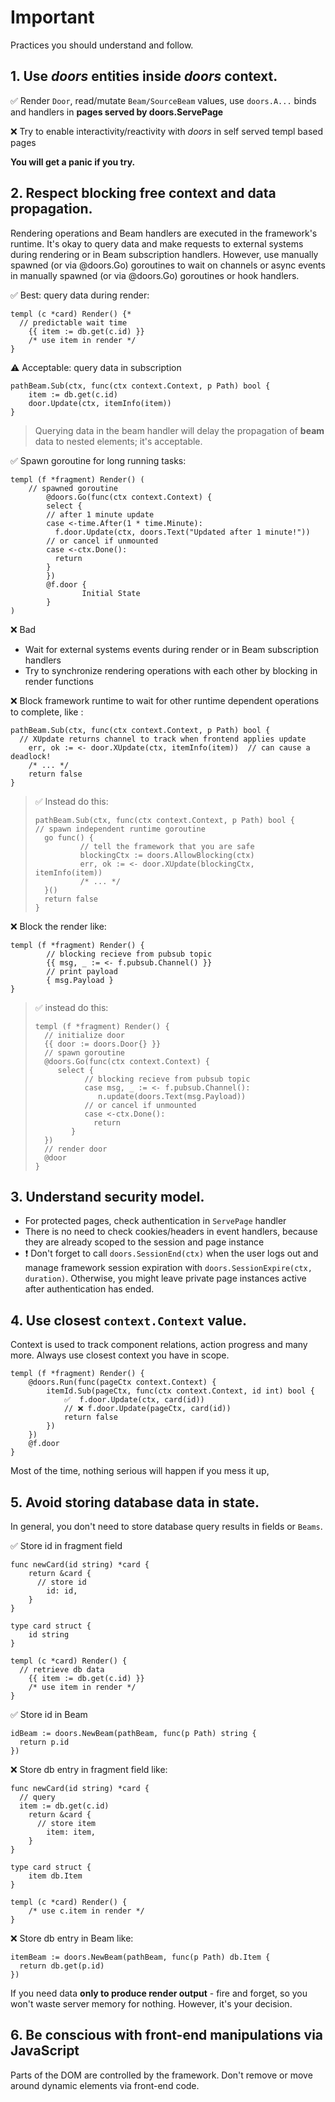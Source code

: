 # Important

Practices you should understand and follow. 

## 1. Use *doors*  entities inside *doors* context.

✅ Render `Door`, read/mutate `Beam/SourceBeam` values, use `doors.A...` binds and handlers in **pages served by doors.ServePage**

❌ Try to enable interactivity/reactivity with *doors* in self served templ based pages

**You will get a panic if you try.**

## 2. Respect blocking free context and data propagation.

Rendering operations and Beam handlers are executed in the framework's runtime. It's okay to query data and make requests to external systems during rendering or in Beam subscription handlers. However, use manually spawned (or via @doors.Go) goroutines to wait on channels or async events in manually spawned (or via @doors.Go) goroutines or hook handlers.

✅  Best: query data during render:

```templ
templ (c *card) Render() {*
  // predictable wait time
	{{ item := db.get(c.id) }}
	/* use item in render */
}
```

⚠️ Acceptable: query data in subscription

```templ
pathBeam.Sub(ctx, func(ctx context.Context, p Path) bool {
	item := db.get(c.id)
	door.Update(ctx, itemInfo(item))
}
```

> Querying data in the beam handler will delay the propagation of **beam** data to nested elements; it's acceptable.

✅  Spawn goroutine for long running tasks:

```templ
templ (f *fragment) Render() (
    // spawned goroutine
		@doors.Go(func(ctx context.Context) {
        select {
        // after 1 minute update
        case <-time.After(1 * time.Minute):
          f.door.Update(ctx, doors.Text("Updated after 1 minute!"))
        // or cancel if unmounted
        case <-ctx.Done():
          return
        }
		})
		@f.door {
				Initial State
		}
)
```

❌ Bad 

*  Wait for external systems events during render or in Beam subscription handlers
*  Try to synchronize rendering operations with each other by blocking in render functions

❌  Block framework runtime to wait for other runtime dependent operations to complete, like :

```temp
pathBeam.Sub(ctx, func(ctx context.Context, p Path) bool {
  // XUpdate returns channel to track when frontend applies update
	err, ok := <- door.XUpdate(ctx, itemInfo(item))  // can cause a deadlock!
	/* ... */
	return false
}
```

> ✅   Instead do this:
>
> ```templ
> pathBeam.Sub(ctx, func(ctx context.Context, p Path) bool {
> // spawn independent runtime goroutine
> 	go func() {
> 			// tell the framework that you are safe
> 			blockingCtx := doors.AllowBlocking(ctx)
> 			err, ok := <- door.XUpdate(blockingCtx, itemInfo(item))
> 			/* ... */
> 	}()
> 	return false
> }
> ```

❌  Block the render like:

```templ
templ (f *fragment) Render() {
 		// blocking recieve from pubsub topic
		{{ msg, _ := <- f.pubsub.Channel() }}
		// print payload
		{ msg.Payload }
}
```

> ✅  instead do this:
>
> ```templ
> templ (f *fragment) Render() {
> 	// initialize door
> 	{{ door := doors.Door{} }}
> 	// spawn goroutine
> 	@doors.Go(func(ctx context.Context) {
> 	   select {
>            // blocking recieve from pubsub topic 
>            case msg, _ := <- f.pubsub.Channel():
>               n.update(doors.Text(msg.Payload))
>            // or cancel if unmounted
>            case <-ctx.Done():
>              return
>         }
> 	})
> 	// render door
> 	@door
> }
> ```

## 3. Understand security model.

* For protected pages, check authentication in `ServePage` handler
* There is no need to check cookies/headers in event handlers, because they are already scoped to the session and page instance
* ❗ Don't forget to call `doors.SessionEnd(ctx)` when the user logs out and manage framework session expiration with `doors.SessionExpire(ctx, duration)`. Otherwise, you might leave private page instances active after authentication has ended.

## 4. Use closest `context.Context` value.

Context is used to track component relations, action progress and many more.  Always use closest context you have in scope. 

```templ
templ (f *fragment) Render() {
	@doors.Run(func(pageCtx context.Context) {
		itemId.Sub(pageCtx, func(ctx context.Context, id int) bool {
			✅  f.door.Update(ctx, card(id))
			// ❌ f.door.Update(pageCtx, card(id))
			return false
		})
	})
	@f.door
}

```

Most of the time, nothing serious will happen if you mess it up, 

## 5. Avoid storing database data in state.

In general, you don't need to store database query results in fields or `Beams`.

✅ Store id in fragment field

```templ
func newCard(id string) *card {
	return &card {
	  // store id
		id: id,
	}
}

type card struct {
	id string
}

templ (c *card) Render() {
  // retrieve db data
	{{ item := db.get(c.id) }}
	/* use item in render */
}
```

✅  Store id in Beam

```templ
idBeam := doors.NewBeam(pathBeam, func(p Path) string {
  return p.id
})
```

❌ Store db entry in fragment field like:

```templ
func newCard(id string) *card {
  // query
  item := db.get(c.id)
	return &card {
	  // store item
		item: item,
	}
}

type card struct {
	item db.Item
}

templ (c *card) Render() {
	/* use c.item in render */
}
```

❌  Store db entry in Beam like:

```templ
itemBeam := doors.NewBeam(pathBeam, func(p Path) db.Item {
  return db.get(p.id)
})
```

If you need data **only to produce render output** - fire and forget, so you won't waste server memory for nothing.  However, it's your decision.

## 6. Be conscious with front-end manipulations via JavaScript 

Parts of the DOM are controlled by the framework. Don't remove or move around dynamic elements via front-end code.

